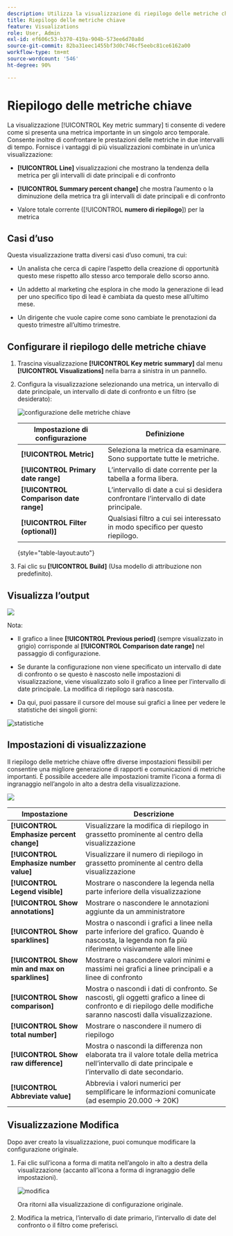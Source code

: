 ```yaml
---
description: Utilizza la visualizzazione di riepilogo delle metriche chiave per confrontare le prestazioni delle metriche in due timeline.
title: Riepilogo delle metriche chiave
feature: Visualizations
role: User, Admin
exl-id: ef606c53-b370-419a-904b-573ee6d70a8d
source-git-commit: 82ba31eec1455bf3d0c746cf5eebc81ce6162a00
workflow-type: tm+mt
source-wordcount: '546'
ht-degree: 90%

---
```


# Riepilogo delle metriche chiave

La visualizzazione [!UICONTROL Key metric summary] ti consente di vedere come si presenta una metrica importante in un singolo arco temporale. Consente inoltre di confrontare le prestazioni delle metriche in due intervalli di tempo. Fornisce i vantaggi di più visualizzazioni combinate in un’unica visualizzazione:

* **[!UICONTROL Line]** visualizzazioni che mostrano la tendenza della metrica per gli intervalli di date principali e di confronto

* **[!UICONTROL Summary percent change]** che mostra l’aumento o la diminuzione della metrica tra gli intervalli di date principali e di confronto

* Valore totale corrente ([!UICONTROL **numero di riepilogo**]) per la metrica

## Casi d’uso

Questa visualizzazione tratta diversi casi d’uso comuni, tra cui:

* Un analista che cerca di capire l’aspetto della creazione di opportunità questo mese rispetto allo stesso arco temporale dello scorso anno.

* Un addetto al marketing che esplora in che modo la generazione di lead per uno specifico tipo di lead è cambiata da questo mese all’ultimo mese.

* Un dirigente che vuole capire come sono cambiate le prenotazioni da questo trimestre all’ultimo trimestre.

## Configurare il riepilogo delle metriche chiave

1. Trascina visualizzazione **[!UICONTROL Key metric summary]** dal menu **[!UICONTROL Visualizations]** nella barra a sinistra in un pannello.

1. Configura la visualizzazione selezionando una metrica, un intervallo di date principale, un intervallo di date di confronto e un filtro (se desiderato):

   ![configurazione delle metriche chiave](assets/key-metric-config.png)

   | Impostazione di configurazione | Definizione |
   | --- | --- |
   | **[!UICONTROL Metric]** | Seleziona la metrica da esaminare. Sono supportate tutte le metriche. |
   | **[!UICONTROL Primary date range]** | L’intervallo di date corrente per la tabella a forma libera. |
   | **[!UICONTROL Comparison date range]** | L’intervallo di date a cui si desidera confrontare l’intervallo di date principale. |
   | **[!UICONTROL Filter (optional)]** | Qualsiasi filtro a cui sei interessato in modo specifico per questo riepilogo. |

   {style="table-layout:auto"}

1. Fai clic su **[!UICONTROL Build]** (Usa modello di attribuzione non predefinito).

## Visualizza l’output

![](assets/key-metric-output.png)

Nota:

* Il grafico a linee **[!UICONTROL Previous period]** (sempre visualizzato in grigio) corrisponde al **[!UICONTROL Comparison date range]** nel passaggio di configurazione.

* Se durante la configurazione non viene specificato un intervallo di date di confronto o se questo è nascosto nelle impostazioni di visualizzazione, viene visualizzato solo il grafico a linee per l’intervallo di date principale. La modifica di riepilogo sarà nascosta.

* Da qui, puoi passare il cursore del mouse sui grafici a linee per vedere le statistiche dei singoli giorni:

![statistiche](assets/key-metric-output2.png)

## Impostazioni di visualizzazione

Il riepilogo delle metriche chiave offre diverse impostazioni flessibili per consentire una migliore generazione di rapporti e comunicazioni di metriche importanti. È possibile accedere alle impostazioni tramite l’icona a forma di ingranaggio nell’angolo in alto a destra della visualizzazione.

![](assets/key-metric-settings.png)

| Impostazione | Descrizione |
| --- | --- |
| **[!UICONTROL Emphasize percent change]** | Visualizzare la modifica di riepilogo in grassetto prominente al centro della visualizzazione |
| **[!UICONTROL Emphasize number value]** | Visualizzare il numero di riepilogo in grassetto prominente al centro della visualizzazione |
| **[!UICONTROL Legend visible]** | Mostrare o nascondere la legenda nella parte inferiore della visualizzazione |
| **[!UICONTROL Show annotations]** | Mostrare o nascondere le annotazioni aggiunte da un amministratore |
| **[!UICONTROL Show sparklines]** | Mostra o nascondi i grafici a linee nella parte inferiore del grafico. Quando è nascosta, la legenda non fa più riferimento visivamente alle linee |
| **[!UICONTROL Show min and max on sparklines]** | Mostrare o nascondere valori minimi e massimi nei grafici a linee principali e a linee di confronto |
| **[!UICONTROL Show comparison]** | Mostra o nascondi i dati di confronto. Se nascosti, gli oggetti grafico a linee di confronto e di riepilogo delle modifiche saranno nascosti dalla visualizzazione. |
| **[!UICONTROL Show total number]** | Mostrare o nascondere il numero di riepilogo |
| **[!UICONTROL Show raw difference]** | Mostra o nascondi la differenza non elaborata tra il valore totale della metrica nell’intervallo di date principale e l’intervallo di date secondario. |
| **[!UICONTROL Abbreviate value]** | Abbrevia i valori numerici per semplificare le informazioni comunicate (ad esempio 20.000 -> 20K) |

## Visualizzazione Modifica

Dopo aver creato la visualizzazione, puoi comunque modificare la configurazione originale.

1. Fai clic sull’icona a forma di matita nell’angolo in alto a destra della visualizzazione (accanto all’icona a forma di ingranaggio delle impostazioni).

   ![modifica](assets/edit-icon.png)

   Ora ritorni alla visualizzazione di configurazione originale.

1. Modifica la metrica, l’intervallo di date primario, l’intervallo di date del confronto o il filtro come preferisci.
